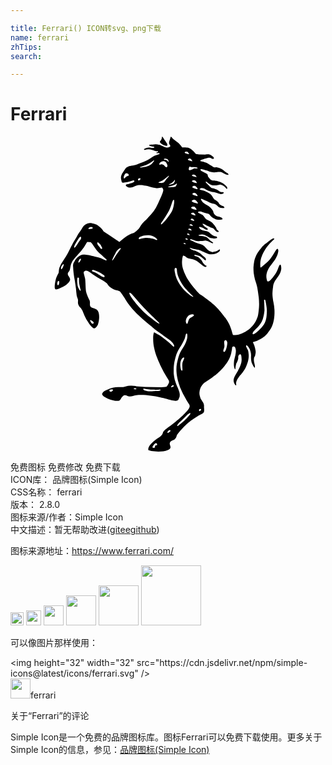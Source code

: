 ```yaml
---

title: Ferrari() ICON转svg、png下载
name: ferrari
zhTips: 
search: 

---
```


# Ferrari  <small style="font-size: 60%;font-weight: 100"></small>

<div id="svg" class="svg-wrap">
<svg role="img" xmlns="http://www.w3.org/2000/svg" viewBox="0 0 24 24"><title>Ferrari icon</title><path d="M20.51 9.773c-.096.13-.139.387-.278.602-.194.3-.473.665-.613.665-.075 0-.096-.171-.096-.171s-.097-.29.064-.655c.118-.258.183-.333.333-.527.14-.182.226-.279.322-.472.086-.172.108-.204.161-.473.011-.064-.01-.204-.075-.193-.086 0-.322.515-.569.805-.236.269-.677.613-.677.613s-.043.032-.043-.054c-.01-.075-.021-.3.022-.505.043-.204.107-.408.29-.72.204-.354.462-.6.59-.73.054-.053.215-.15.13-.204-.076-.043-.301.15-.473.28-.215.16-.29.204-.505.461a2.338 2.338 0 00-.268.365s-.204.333-.258.656c-.054.322-.054.504-.054.504s0 .29.032.462c.022.183.097.462.097.462s.108.311.15.505c.043.193.119.762.119.762s.053.408.021.795c-.032.386-.064.612-.107.73s-.161.43-.355.644c-.182.204-.225.237-.225.237s-.194.16-.355.247a3.727 3.727 0 01-.504.225 2.301 2.301 0 01-.269.032h-.14l-.042-.032-.022-.086s-.107-.419-.236-.687c-.108-.226-.333-.537-.333-.537s-.387-.526-.687-.816c-.344-.344-.73-.602-.967-.784a5.056 5.056 0 00-.28-.183s-.783-.784-1.062-1.407c-.194-.43-.322-.74-.269-1.213.011-.107.054-.312.075-.312l.14.043c.01.011.14.13.258.172a1.769 1.769 0 00.333.065c.053.021.15.053.214.086.065.032.162.096.162.096l.182.14.193.15s.108.075.14.086c.032.01.054.022.064.022h.043s.043-.011.054-.054c.01-.054-.054-.01-.15-.118a.697.697 0 01-.15-.183s-.022-.086-.108-.182c-.086-.097-.193-.183-.193-.183s-.075-.054-.183-.086c-.107-.032-.14-.032-.15-.075-.01-.043.129-.021.129-.021s.16.021.29.085c.129.065.204.14.204.14l.086.075.053.054.054.032s.054.054.064-.021c.011-.065-.01-.118-.021-.13l-.054-.053-.215-.182c-.064-.065-.107-.108-.171-.15a1.305 1.305 0 00-.28-.151c-.107-.043-.171-.032-.279-.086-.075-.032-.14-.054-.182-.118-.011-.01-.065-.054.032-.032.097.021.161.053.268.075.172.043.28.043.44.096.065.022.151.065.151.065l.204.086s.28.15.473.16a.933.933 0 00.418-.064.812.812 0 00.215-.128.476.476 0 00.054-.065l.021-.054v-.043c-.053-.064-.16.108-.333.14-.182.032-.171.054-.29.032a.477.477 0 01-.3-.15c-.172-.161-.236-.312-.462-.408a2.134 2.134 0 00-.268-.086s-.237-.075-.366-.15c-.096-.054-.3-.086-.236-.172.032-.043.29.107.483.129.14.021.237.01.344.01.107 0 .258-.032.28-.032.02-.01.107 0 .182.022.075.021.118.053.193.086.075.032.161.085.183.085l.043.011.021-.021.01-.022-.01-.021-.032-.022-.065-.043s-.096-.053-.182-.14c-.086-.085-.161-.182-.29-.225-.129-.043-.28-.064-.28-.064l-.15-.011-.064-.01s-.107-.033-.022-.054a.939.939 0 01.15-.033.494.494 0 01.248.011c.086.032.225.107.236.107.01.011.14.108.28.14.139.032.321.043.321.043l.086-.021.043-.011.033-.022-.011-.053s0-.043-.065-.054a.71.71 0 01-.311-.118c-.118-.086-.204-.172-.204-.172s-.086-.075-.258-.118c-.16-.043-.215-.043-.215-.043l-.053-.022-.118-.053s-.054-.032-.097-.086c-.043-.054-.107-.15.075-.097a.86.86 0 01.226.086s.096.097.182.107c.054.011.097.022.13-.021.053-.054-.098-.118-.205-.193-.086-.054-.172-.194-.172-.194s-.064-.053.032-.032c.097.022.269.13.269.13s.086.042.129.053c.032.01.118.064.16.086.033.01.13.032.194.064.086.054.129.14.172.172.043.032.075.086.129.097.054.01.064.032.096.01.033-.021.043-.032.043-.032s.011-.021-.043-.054a.57.57 0 01-.118-.118l-.021-.043-.01-.043-.055-.086-.096-.14s-.15-.203-.29-.278c-.129-.076-.226-.119-.226-.119s-.064-.032-.096-.053c-.054-.043-.076-.075-.118-.13-.054-.064-.076-.106-.14-.17-.118-.119-.483-.183-.344-.27.075-.042.172-.02.215-.01.043.01.14.054.236.086.065.021.108.021.172.043.065.021.14.032.172.053.032.022.064.065.086.076.01.01.097.15.247.225.15.075.225.129.376.14.118.01.311-.032.311-.032s.054-.022.01-.076c-.053-.053-.053-.064-.096-.075-.172-.064-.311-.043-.44-.172-.054-.053-.075-.064-.118-.15s-.022-.107-.054-.161c-.021-.054-.075-.129-.075-.129s-.161-.193-.333-.29a1.93 1.93 0 01-.333-.215c-.032-.021-.097-.107-.097-.107l-.053-.086-.032-.064c-.022-.119.193.032.311.075.193.064.29.15.483.215.108.032.172.032.28.075.182.075.236.257.43.279.106.01.321.054.278-.043-.043-.107-.257-.107-.365-.236-.054-.054-.054-.108-.107-.161-.086-.108-.29-.204-.29-.204s-.065-.054-.14-.204c-.064-.15-.225-.258-.515-.398-.194-.096-.58-.118-.43-.215.086-.064.161-.053.28-.021.117.043.16.097.257.14.097.043.14.053.161.064.022.01.097.043.13.043.02.01.182.032.225.043l.214.054.172.064s.086.032.14.032c.053 0 .14-.021.14-.021l.064-.043.01-.022s.033-.053-.053-.064c-.075-.01-.118-.01-.129-.01l-.075-.022-.032-.011s-.15-.118-.28-.172c-.14-.054-.16-.064-.16-.064l-.054-.011-.065-.01s-.054 0-.14-.076c-.085-.075-.118-.118-.193-.193l-.096-.097s-.086-.064-.086-.118c.01-.086.193.097.193.097l.129.086s.107.075.3.085c.194.011.43-.053.43-.053s.032-.022.14.01a.696.696 0 01.193.097l.086.075.129.14.021-.01c.011-.012.065-.065-.032-.183-.097-.119-.258-.226-.258-.226s-.214-.129-.43-.172c-.214-.043-.31-.043-.31-.043s-.162 0-.258-.107c-.097-.107-.161-.215-.161-.215l-.033-.15s-.053-.065-.16-.108c-.097-.043-.205-.107-.205-.107s-.16-.054-.172-.129c-.032-.14.269 0 .43.032.15.033.215.086.365.118a.915.915 0 00.344.033c.075 0 .118-.011.193-.022.075 0 .129-.01.204 0 .107.022.15.075.258.118.064.033.096.065.172.076.064.01.193.053.171-.011l-.032-.043c-.053-.075-.118-.075-.182-.13-.14-.106-.204-.192-.365-.268a.923.923 0 00-.29-.096c-.086-.01-.15.01-.237-.01-.096-.033-.129-.076-.225-.13-.15-.086-.236-.16-.398-.225-.107-.043-.29-.086-.29-.086l-.075-.011-.032-.01c-.15-.054.269-.173.462-.226.097-.022.14-.043.236-.032.086.01.183.128.28.075.139-.075-.162-.28-.258-.312-.13-.053-.355-.01-.355-.01l-.494-.011-.14-.022s-.085 0-.15-.075c-.064-.075-.311-.376-.59-.419-.29-.043-.376 0-.398-.021-.247-.387-.504-.473-.698-.655-.053-.054-.14-.172-.16-.161-.022.01-.055.172-.108.311-.065.161-.022.236.01.3.043.065.097.108-.01.173-.108.064-.247.043-.247.043s-.118-.022-.215-.076c-.097-.043-.3-.128-.3-.128S11.156.57 11.027.58c-.129.01-.14.021-.236.032-.054 0-.075 0-.129.01-.043.011-.097-.02-.097.033 0 .053.108.053.183.086.075.032.247.032.215.075-.043.043-.204.054-.215.043-.01 0-.118-.022-.204-.022-.14.011-.15.011-.355.108-.032.01-.021.086.043.064a1.12 1.12 0 01.301-.043c.129 0 .204.043.333.075.107.033.118.054.28.076.031 0 .096-.022.096.021 0 .022-.043.054-.043.054s-.097.021-.086.053c.021.043.107 0 .15 0s.108.011.097.054l-.021.032a2.294 2.294 0 00-.29.097c-.269.107-.376.236-.634.365-.247.118-.644.269-.644.269s-.119.064-.29.107c-.172.043-.183.032-.301.054a.567.567 0 00-.268.086.522.522 0 00-.15.118l-.151.225-.086.13c-.022.042-.043.064-.054.107-.021.053-.032.075-.043.128-.032.13 0 .204.022.333.01.033.01.054.021.086.01.032.054.065.054.065l.043.01s.15-.01.247-.032c.097-.021.236-.054.236-.054l.183-.053.118-.043s.075 0 .086.043c.01.032-.022.086-.022.086s-.064.032-.118.053c-.054.022-.182.054-.193.065l-.14.043-.118.01s-.021.011-.043.043c-.021.033-.021.033-.021.054.021.022.032.043.053.065.043.032.065.053.118.064.076.032.119.022.194.022a.582.582 0 00.268-.065c.086-.054.118-.054.236-.097a.554.554 0 01.119-.021c.204-.022.322.01.526.043.204.032.3.097.505.129.214.032.343.096.569.043.107-.022.172-.075.225.032.054.097.043.15.043.15s0 .065-.075.269c-.075.204-.311.709-.311.709l-.161.322s-.13.257-.43.59c-.3.333-.322.355-.322.355s-.161.118-.322.322c-.161.204-.161.28-.312.43a1.36 1.36 0 01-.268.225c-.118.075-.258.054-.634.311-.322.226-.494.409-.515.398-.022-.01-.13-.097-.172-.118l-.655-.44-.258-.172-.118-.076-.022-.043-.064-.086s-.097-.118-.215-.214a.916.916 0 00-.44-.237c-.183-.053-.3-.085-.483-.021a.642.642 0 00-.269.172c-.107.107-.129.193-.215.322s-.171.247-.214.311a3.36 3.36 0 00-.13.237s-.214.343-.332.569c-.14.247-.194.397-.322.633-.204.376-.494.763-.57.935a7.631 7.631 0 01-.085.193s-.022.097-.033.161c-.01.065-.01.172-.021.215a.303.303 0 01-.054.118c-.01.01-.129.258-.172.419-.043.161-.14.666-.021.73.118.065.988-.311 1.106-.676.075-.237-.236-.355-.15-.57.032-.075.053-.086.107-.16.086-.14.054-.43.215-.699.118-.193.354-.44.676-.805a3.51 3.51 0 00.398-.59s.043-.13.129-.108c.096.021.182.01.182.01l.043.033.086.086.129.193s.215.311.29.397c.075.086.15.15.258.237.118.107.16.16.311.279.215.172.14.236-.14.086a1.84 1.84 0 00-.365-.14c-.129-.032-.612-.161-.859-.193-.236-.032-.28-.022-.28-.022s-.117-.01-.257.075c-.14.086-.215.15-.215.15s-.16.183-.171.216c-.011.032-.086.16-.086.16s-.043.065-.054.14c-.022.075-.01.15-.01.15l.01.162.01.15s.033.376.108.752c.022.107.043.28.043.28l.054.386s.032.408.064.547c.032.13.054.14.075.226.043.161-.032.236.043.43.075.193.14.171.215.29.054.085.075.107.118.214.043.108.183.462.344.72.172.268.397.601.548.569.15-.032.257-.269.257-.269s.172-.461.065-.912c-.108-.462-.602-.247-.666-.58-.01-.076 0-.194 0-.194s-.01-.14-.032-.182c-.022-.043-.194-.365-.258-.634-.054-.204-.043-.859-.086-1.042-.118-.472-.129-.43-.064-.515.075-.086.14-.064.14-.064l.096.01.075.033.14.085.193.15.365.237s.204.118.29.161c.086.043.161.097.161.097l.097.064.16.118.033.033.022.043s.075.171.397.354c.258.15.483.107.58.225.021.022.204.269.29.42.107.171.236.375.279.44.043.064.311.397.311.397l.355.387.462.43.418.353.269.215s.236.226.505.408c.257.172.268.194.44.312.129.086.3.204.472.333.172.14.366.397.29.483-.053.032-.15-.107-.333-.269-.15-.128-.225-.193-.375-.3-.194-.15-.29-.226-.505-.355-.108-.064-.3-.182-.312-.16-.075.225-.064.44-.053.719.01.193.043.386.107.633.054.237.108.366.193.591.086.226.247.58.247.58l.247.494.226.376.118.193.043.065s.054.128 0 .214-.118.269-.215.28c-.096.021-.322.032-.322.032l-1.278-.022-.666-.053s-.075-.043-.461-.043c-.226 0-.409.096-.537.107-.108.01-.634-.032-.988.107-.333.14-.484.172-.602.387-.086.161.419.419.838.516.676.15.483-.14.74-.323.033-.021.044-.043.076-.053.172-.054.269.086.44.086.194 0 .301-.065.494-.097.978-.129 2.503.333 2.503.333s.375.118.547.086c.204-.043.161-.118.226-.236.053-.097.032-.119.043-.226 0-.064-.011-.097-.022-.161-.043-.183-.16-.44-.16-.44s-.087-.194-.119-.29c-.043-.14-.086-.226-.107-.376-.065-.398-.054-.365-.054-.59 0-.409.043-.634.15-1.032.161-.58.462-.827.688-1.385.064-.15.064-.365.14-.387.085-.01.074.269.031.43-.14.558-.483.794-.644 1.364-.118.44-.183.698-.15 1.149.01.247.107.633.107.633s.129.43.193.591c.065.161.194.43.194.43l.29.515.15.247s.107.097.054.258c-.054.16-.161.258-.29.397-.365.43-1.214 1.063-1.429 1.214-.3.225-.29.29-.311.354-.118.344-.462.354-.838.763-.086.085-.311.322-.268.526.021.075.945.236 1.482.01.419-.182.054-.386.172-.59.086-.15.3-.15.397-.28.161-.214.054-.203.193-.375.462-.559.763-.88 1.59-1.386.075-.043.215-.107.215-.107s.118-.054.16-.118c.054-.086.044-.161.044-.258 0-.064-.011-.097-.011-.161 0-.075.01-.118-.01-.193-.022-.118-.098-.215-.14-.28a.769.769 0 01-.162-.354.9.9 0 01.033-.601c.086-.226.279-.408.279-.408l.483-.323s.419-.3.548-.418c.14-.118.408-.365.601-.645.226-.311.344-.504.44-.88.033-.14.065-.355.065-.355s0-.15.086-.16c.086-.012.107.02.107.02s.075.044.097.258c.01.215-.054.462-.054.462s-.064.247-.086.398c-.01.096-.01.15-.01.257 0 .183.075.333.075.333s.043.032.043-.043c0-.086.021-.215.053-.343.033-.108.054-.086.118-.269.086-.236.011-.215.054-.354.022-.065.075-.13.14-.13.064 0 .075.087.075.087s.064.279.01.537c-.053.257-.246.612-.246.612l-.15.258s-.108.182-.151.3a.495.495 0 00-.032.301c.032.129.129.3.182.268.043-.032-.064-.14.065-.397.129-.258.3-.419.3-.419s.237-.279.344-.494c.097-.193.193-.504.193-.504s.076-.28.054-.516c-.01-.225-.054-.344-.054-.344l-.096-.171-.054-.13.022-.074c.021-.011.096.043.16.128a.854.854 0 01.162.344c.032.107.043.204.043.3 0 .087-.033.441.096.667.054.107.183.354.194.247.021-.247-.086-.366-.076-.591.011-.258.076-.193.097-.322.022-.14.054-.172.032-.355-.021-.171-.096-.397-.096-.397l-.075-.172-.033-.064s.022-.032.054-.032l.258-.086s.333-.15.462-.258c.14-.097.3-.269.3-.269s.215-.268.322-.461c.258-.484.258-1.096.247-1.375a4.55 4.55 0 00-.086-.623s-.085-.43-.064-.709c.022-.279.043-.408.043-.408s-.01-.279.226-.58c.236-.3.343-.494.386-.72.043-.192-.021-.504-.107-.386zM13.402 7.84c-.032 0-.075-.043-.075-.043s-.01-.01.022-.032c.032-.021.075-.01.075-.01l.032.01.054.075c-.01.032-.075.011-.108 0zm.13-.354c-.033-.01-.087-.043-.087-.043s-.01-.022.022-.043c.032-.022.086-.01.086-.01l.032.02c.01.011.064.065.064.087 0 .032-.075 0-.118-.011zm.117-.365c-.043-.011-.107-.054-.107-.054s-.01-.021.032-.043c.043-.021.108-.01.108-.01l.043.02c.021.022.075.076.075.108-.01.032-.108-.01-.15-.021zm.097-.333c-.043-.01-.107-.054-.107-.054s-.011-.021.032-.043c.043-.021.107-.01.107-.01l.043.02c.022.022.075.076.075.108-.01.022-.107-.021-.15-.021zm.097-.398c-.054-.01-.118-.064-.118-.064s-.011-.021.032-.054c.043-.032.118-.01.118-.01l.043.021c.021.022.086.086.086.118 0 .043-.118-.01-.161-.01zm.064-.43c-.064-.01-.15-.074-.15-.074s-.022-.033.043-.065c.053-.032.14-.021.14-.021l.053.032a.54.54 0 01.107.15c0 .043-.128-.01-.193-.021zm.043-.429a.522.522 0 01-.182-.096s-.022-.033.043-.076c.064-.042.171-.021.171-.021s.033.01.065.032c.032.032.118.13.129.183.01.053-.15-.01-.226-.022zm.065-.494c-.086-.01-.204-.107-.204-.107s-.022-.043.053-.086c.075-.054.194-.021.194-.021s.042.01.075.043c.032.032.14.15.15.204 0 .064-.183-.022-.268-.033zM13.97 3.04c-.065-.01-.15-.075-.15-.075s-.022-.022.042-.054c.065-.032.15-.01.15-.01s.033.01.054.031c.022.022.108.097.108.14 0 .032-.14-.021-.204-.032zm.236.483c.01.043-.14-.01-.215-.021a.503.503 0 01-.161-.086s-.021-.032.043-.065c.064-.043.15-.021.15-.021s.033.01.065.032a.566.566 0 01.118.161zm-.312.795c.065-.043.172-.022.172-.022s.032.011.065.033c.032.032.118.128.129.182.01.054-.15-.01-.226-.032-.075-.01-.183-.097-.183-.097s-.021-.021.043-.064zm.14-.365c-.075-.011-.183-.097-.183-.097s-.021-.032.043-.075c.065-.043.172-.022.172-.022s.032.011.065.033c.032.032.118.128.129.182.01.065-.15 0-.226-.021zm.14-1.611c.086.021.107.075.064.075-.043.01-.064.01-.097.01-.096 0-.085-.042-.214.022-.13.065-.033.032-.215.097-.172.064-.129-.108-.129-.108s.01-.032.032-.118.13 0 .204 0c.14 0 .258 0 .355.022zm-.484-.666l.054.032a.54.54 0 01.107.15c.011.044-.128-.01-.182-.02a.456.456 0 01-.15-.076s-.022-.032.043-.065c.053-.042.128-.021.128-.021zm-.386-.515c.053-.033.14-.022.14-.022l.053.032a.54.54 0 01.107.15c.011.044-.128-.01-.182-.02-.065-.012-.15-.076-.15-.076s-.022-.032.032-.064zm-.108 6.958c.033-.021.076-.01.076-.01l.032.01.053.076c0 .021-.064-.011-.096-.011s-.075-.043-.075-.043-.022-.01.01-.022zM8.891 3.008c-.032.021-.054.032-.097.064-.053.043-.107.15-.14.118-.042-.032-.02-.15-.02-.15s.032-.086.074-.172c.054-.086.119-.086.119-.086.064 0 .182.043.182.14.01.096-.064.053-.118.086zm.88.333s-.042.01-.053-.065c-.01-.075.054-.086.054-.086s.128-.064.128.022c.011.075-.128.129-.128.129zm1.15-1.461s-.14.226-.333.311c-.194.086-.322.13-.688.162-.053 0-.032-.033-.032-.033s.42-.118.655-.247a2.33 2.33 0 00.323-.214c.15-.13.075.021.075.021zm-7.217 9.3c0 .054-.064.15-.086.15-.021 0-.064-.096-.054-.15.011-.054.022-.204.108-.182.064.01.032.128.032.182zm.28-1.213s-.097.204-.13.118c-.032-.075.033-.215.033-.215.086-.075.118-.183.16-.14.033.043-.064.237-.064.237zm1.33-2.095c-.096.108-.396.677-.46.58-.065-.075.29-.612.364-.72.075-.117.14-.096.14-.096l.021.022c-.01 0 .033.107-.064.214zm.806-.848s-.214.043-.182-.032c.043-.075.193-.108.193-.108.118.022.14.033.129.086.01.054-.14.054-.14.054zm.87 1.504c-.096.096-.129-.033-.268-.194-.14-.15-.108-.279-.108-.279h.022l.021.01.054.022.032.032.108.108c.043.064.16.28.14.3zm-1.664 3.21c-.033 0-.065-.064-.065-.064s-.086-.129-.118-.225c-.032-.086-.043-.226-.043-.226s-.021-.183-.021-.247c.01-.086.01-.161.021-.204.01-.043.054-.032.054-.032.064 0 .064.053.064.053v.033s0 .193.011.343c0 .043.118.527.118.527s.022.043-.021.043zm-.022-2.255c-.075.118-.129.118-.129.118 0-.01-.021-.053.043-.182.065-.129.13-.118.13-.118l.02.021s.011.043-.064.161zm.763 4.5c.021-.043.16.064.16.064.054.011.108.108.108.108s.022.075-.043.096c-.064.033-.107-.032-.107-.032s-.14-.193-.118-.236zm1.01-3.286c-.151-.032-.473-.28-.602-.344-.13-.064-.344-.086-.247-.172.01-.01.021-.032.043-.032.021 0 .118.032.118.032l.236.097c.01 0 .129.054.226.107l.236.15.064.054c0 .022.075.14-.075.108zm1.31-2.137s-.183.247-.29.397c-.14.204-.312.516-.344.483-.033-.032.15-.376.247-.558.107-.226.268-.344.333-.365.14-.065.053.043.053.043zm-.58 10.75s0 .043-.076.096c-.075.054-.107.022-.118.022-.01 0-.086-.043-.086-.086.01-.043.129-.075.129-.075.204-.011.15.043.15.043zm1.664-.065c-.075-.01-.086-.032-.075-.043 0-.01.021-.032.107-.032s.086.043.086.043c0 .032-.032.043-.118.032zm1.911.108c-.16.043-.225.021-.365.032-.118.01-.171.021-.29.021-.204 0-.225.011-.515-.075-.054-.021-.118-.086-.097-.107.022-.033.065-.022.065-.022s.365.065.601.075c.172.011.258.022.43.011.096 0 .043-.01.193-.01.054-.011.021.064-.022.075zm1.02-.301a.433.433 0 01-.128.043c-.065.01-.032-.043-.032-.043s.043-.065.096-.097c.065-.032.097 0 .097 0 .021.043-.022.086-.032.097zm.795-2.062c-.075.161-.096.215-.107.365-.021.161.075.612-.075.44-.054-.075-.108-.43-.065-.601.076-.387.387-.494.247-.204zm-2.169 6.562c-.064.043.065.171-.14.16-.118-.01-.053-.117-.042-.128l.075-.108c.053-.075.086-.086.14-.118.053-.032.096.054.096.054s.021.032.021.075c0 .032-.096.022-.15.065zm1.128-1.085l-.097.075c-.01 0-.075.054-.097.022-.021-.033.011-.076.011-.086 0-.011.065-.086.118-.108.054-.032.086 0 .086 0 .032.075-.021.097-.021.097zm.504-18.815s-.043.14-.128.172c-.108.032-.516.043-.527.01-.01-.032.473-.075.655-.257.043-.043 0 .075 0 .075zm-.15-.354c.032-.054.01.086.01.086s-.031.14-.107.182c-.096.054-.332.118-.354.086 0-.021.311-.118.451-.354zm-.666-1.611s.043 0 .108.032c.064.043.107.172.107.172s.01.021-.043.021c-.032 0-.032-.053-.064-.075-.043-.032-.076-.043-.13-.064-.053-.022-.128.01-.139-.043 0-.065.161-.043.161-.043zm-.494.354s.022-.064.118-.118c.086-.054.204-.054.204-.054s.065 0 .14.054c.075.054.14.236.14.236s.021.118-.033.161c-.053.043-.14-.032-.182-.096a.271.271 0 00-.161-.108c-.086-.032-.215.065-.236 0 0-.021.01-.075.01-.075zm-.032 1.482c-.064.01-.021-.054-.021-.054s.182-.075.3-.14c.194-.096.559-.482.462-.3-.043.086-.172.193-.172.193s-.15.215-.182.247c-.14.108-.312.043-.387.054zM9.804 7.69l.01-.022s.323-.214.827-.15c.301.043.591.311.548.344-.043.032-.107 0-.129 0l-.107-.054-.161-.043s-.29-.064-.505-.054c-.215.011-.408.086-.408.086s-.086.043-.107-.01c-.011-.065.032-.097.032-.097zm.795 6.046c-.741-.57-1.644-1.729-1.536-1.836.097-.086.462.45 1.01 1.041.58.623 1.256 1.214 1.277 1.289.043.129-.472-.28-.751-.494zm1.686-8.022c-.312.537-.741.945-.741.945-.15.107-.054-.086-.054-.086s.419-.58.612-.988c.14-.29.226-.677.29-.752.15-.182.075.559-.107.88zm.859 5.885c-.322-.387-.559-.806-.634-1.332-.021-.118-.021-.29.086-.268.097.01.086.193.086.236.032.311.161.623.397.999.333.526.87.934.849.966-.054.054-.591-.365-.784-.601zm.096 10.041a7.728 7.728 0 01-.494.408h-.043v-.054l.011-.021.022-.032.021-.033.022-.032.064-.075.15-.14.15-.14.237-.235s.086-.097.118-.119c.032-.021.054-.042.086-.064.043-.021.097-.054.118-.032v.043c.01.032-.268.343-.462.526zm.666-7.947c-.14.097-.193.086-.279.183-.097.118-.129.515-.226.354-.096-.161-.032-.387.13-.558.193-.226.611-.15.375.021zm.505 7.066c.064-.021.097-.01.097-.01l.021.043c0 .01-.086.128-.129.128-.054-.01-.032-.075-.032-.075s-.022-.064.043-.086zm1.836-4.37c-.096-.065.054-.258.054-.42 0-.128-.021-.225-.021-.332 0-.108.107-.14.107-.14.021 0 .064.022.118.13.054.106-.086.869-.258.762zm3.286-3.072c-.021.451-.042.773-.311 1.117-.322.419-.88.848-.762.505.075-.204.569-.462.762-1.031.107-.344.129-.666.129-.666l-.022-.655s-.01-.054-.01-.129c.032-.086.075-.021.075-.021l.021.032c0 .021.13.526.118.848zm-8-12.747c.086.043.118.075.204.097.075.021.182.075.204.01.032-.064-.01-.15-.065-.225-.085-.14-.128-.172-.247-.365C11.608.044 11.587 0 11.544 0c0 0-.011.14-.054.225-.032.075-.118.13-.108.183.011.053.065.118.15.16Z"/></svg>
</div>
<detail full-name='ferrari'></detail>

<div class="detail-page">
<p>
<span><span class="badge-success badge">免费图标</span> <span class="badge-success badge">免费修改</span>  <span class="badge-success badge">免费下载</span> </span>
<br/>
<span>
ICON库：
<span class="badge-secondary badge">品牌图标(Simple Icon)</span> 
</span>
<br/>
<span>
CSS名称：
<span class="badge-secondary badge">ferrari</span> 
</span>

<br/>
<span>
版本：
<span class="badge-secondary badge">2.8.0</span> 
</span>
<br/>
<span>图标来源/作者：<span class="badge-light badge">Simple Icon</span></span> 
<br/>
<span class="zh-detail">中文描述：暂无<span class="help-link"><span>帮助改进</span>(<a href="https://gitee.com/liuwave/icon-helper/edit/master/json/brands/ferrari.json" target="_blank" rel="noopener noreferrer">gitee</a><a href="https://github.com/liuwave/icon-helper/edit/master/json/brands/ferrari.json" target="_blank" rel="noopener noreferrer">github</a></span>)</span><br/>
</p>
</div><div class="description description alert alert-light"><p>图标来源地址：<a href="https://www.ferrari.com/" target="_blank" rel="noopener noreferrer">https://www.ferrari.com/</a></p></div>
<div class="alert alert-dark">
<img height="21" width="21" src="https://cdn.jsdelivr.net/npm/simple-icons@latest/icons/ferrari.svg" />
<img height="24" width="24" src="https://cdn.jsdelivr.net/npm/simple-icons@latest/icons/ferrari.svg" />
<img height="32" width="32" src="https://cdn.jsdelivr.net/npm/simple-icons@latest/icons/ferrari.svg" />
<img height="48" width="48" src="https://cdn.jsdelivr.net/npm/simple-icons@latest/icons/ferrari.svg" />
<img height="64" width="64" src="https://cdn.jsdelivr.net/npm/simple-icons@latest/icons/ferrari.svg" />
<img height="96" width="96" src="https://cdn.jsdelivr.net/npm/simple-icons@latest/icons/ferrari.svg" />

</div>
<div>
  <p>可以像图片那样使用：    
  </p>
  <div class="alert alert-primary" style="font-size: 14px">
    &lt;img height="32" width="32" src="https://cdn.jsdelivr.net/npm/simple-icons@latest/icons/ferrari.svg" /&gt;
    <copy-btn content='<img height="32" width="32" src="https://cdn.jsdelivr.net/npm/simple-icons@latest/icons/ferrari.svg" />'></copy-btn>
  </div>
  <div class="alert alert-secondary">
    <img height="32" width="32" src="https://cdn.jsdelivr.net/npm/simple-icons@latest/icons/ferrari.svg" />ferrari
    <copy-btn content="ferrari" btn-title="复制图标名称"></copy-btn>
  </div>
</div>

<Vssue title="关于“Ferrari”的评论" >关于“Ferrari”的评论</Vssue>


<div><p>Simple Icon是一个免费的品牌图标库。图标Ferrari可以免费下载使用。更多关于  Simple Icon的信息，参见：<a target="_blank" href="https://iconhelper.cn/brands.html">品牌图标(Simple Icon)</a>
</p></div>
